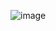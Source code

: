 ![image]([[https://github.com/jacqueline-oliveira/3356-java-web-front/assets/66698429/b059bf8b-df40-4a51-8a27-9d1058305955](https://github.com/MartnsDev/Screenmatch-Web/blob/122f60fd668318960334e88295017408bd508b67/Screenmatch.png](https://raw.githubusercontent.com/MartnsDev/Screenmatch-Web/main/Screenmatch.png)))
